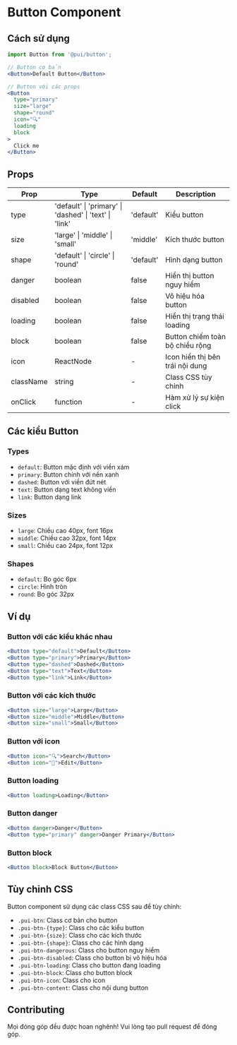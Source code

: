 # Button Component

## Cách sử dụng

```jsx
import Button from '@pui/button';

// Button cơ bản
<Button>Default Button</Button>

// Button với các props
<Button
  type="primary"
  size="large"
  shape="round"
  icon="🔍"
  loading
  block
>
  Click me
</Button>
```

## Props

| Prop      | Type                                                   | Default   | Description                     |
| --------- | ------------------------------------------------------ | --------- | ------------------------------- |
| type      | 'default' \| 'primary' \| 'dashed' \| 'text' \| 'link' | 'default' | Kiểu button                     |
| size      | 'large' \| 'middle' \| 'small'                         | 'middle'  | Kích thước button               |
| shape     | 'default' \| 'circle' \| 'round'                       | 'default' | Hình dạng button                |
| danger    | boolean                                                | false     | Hiển thị button nguy hiểm       |
| disabled  | boolean                                                | false     | Vô hiệu hóa button              |
| loading   | boolean                                                | false     | Hiển thị trạng thái loading     |
| block     | boolean                                                | false     | Button chiếm toàn bộ chiều rộng |
| icon      | ReactNode                                              | -         | Icon hiển thị bên trái nội dung |
| className | string                                                 | -         | Class CSS tùy chỉnh             |
| onClick   | function                                               | -         | Hàm xử lý sự kiện click         |

## Các kiểu Button

### Types

- `default`: Button mặc định với viền xám
- `primary`: Button chính với nền xanh
- `dashed`: Button với viền đứt nét
- `text`: Button dạng text không viền
- `link`: Button dạng link

### Sizes

- `large`: Chiều cao 40px, font 16px
- `middle`: Chiều cao 32px, font 14px
- `small`: Chiều cao 24px, font 12px

### Shapes

- `default`: Bo góc 6px
- `circle`: Hình tròn
- `round`: Bo góc 32px

## Ví dụ

### Button với các kiểu khác nhau

```jsx
<Button type="default">Default</Button>
<Button type="primary">Primary</Button>
<Button type="dashed">Dashed</Button>
<Button type="text">Text</Button>
<Button type="link">Link</Button>
```

### Button với các kích thước

```jsx
<Button size="large">Large</Button>
<Button size="middle">Middle</Button>
<Button size="small">Small</Button>
```

### Button với icon

```jsx
<Button icon="🔍">Search</Button>
<Button icon="📝">Edit</Button>
```

### Button loading

```jsx
<Button loading>Loading</Button>
```

### Button danger

```jsx
<Button danger>Danger</Button>
<Button type="primary" danger>Danger Primary</Button>
```

### Button block

```jsx
<Button block>Block Button</Button>
```

## Tùy chỉnh CSS

Button component sử dụng các class CSS sau để tùy chỉnh:

- `.pui-btn`: Class cơ bản cho button
- `.pui-btn-{type}`: Class cho các kiểu button
- `.pui-btn-{size}`: Class cho các kích thước
- `.pui-btn-{shape}`: Class cho các hình dạng
- `.pui-btn-dangerous`: Class cho button nguy hiểm
- `.pui-btn-disabled`: Class cho button bị vô hiệu hóa
- `.pui-btn-loading`: Class cho button đang loading
- `.pui-btn-block`: Class cho button block
- `.pui-btn-icon`: Class cho icon
- `.pui-btn-content`: Class cho nội dung button

## Contributing

Mọi đóng góp đều được hoan nghênh! Vui lòng tạo pull request để đóng góp.
